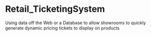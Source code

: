# Retail_TicketingSystem
Using data off the Web or a Database to allow showrooms to quickly generate dynamic pricing tickets to display on products
